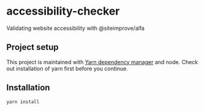 # accessibility-checker
Validating website accessibility with @siteimprove/alfa

## Project setup

This project is maintained with [Yarn dependency manager](https://yarnpkg.com/en/docs/getting-started) and node. Check out installation of yarn first before you continue.

## Installation

```shell
yarn install
```
